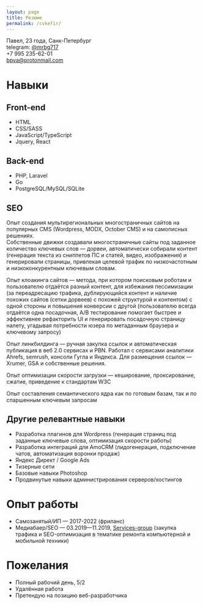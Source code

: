 ```yaml
---
layout: page
title: Резюме
permalink: /cvkefir/
---
```


Павел, 23 года, Санк-Петербург  
telegram: [@mrbg717](https://t.me/mrbg717)  
+7 995 235-62-01  
bpva@protonmail.com

# Навыки

## Front-end
* HTML
* CSS/SASS
* JavaScript/TypeScript
* Jquery, React

## Back-end
* PHP, Laravel
* Go
* PostgreSQL/MySQL/SQLite

## SEO
Опыт создания мультирегиональных многостраничных сайтов на популярных CMS (Wordpress, MODX, October CMS) и на самописных решениях.  
Собственные движки создавали многостраничные сайты под заданное количество ключевых слов — дорвеи, автоматически собирали контент (генерация текста из сниппетов ПС и статей, видео, изображения) и генерировали страницы, привлекая целевой трафик по низкочастотным и низкоконкурентным ключевым словам.  

Опыт клоакинга сайтов — метода, при котором поисковым роботам и пользователю отдаётся разный контент, для избежания пессимизации (за переадресацию трафика, дублирующийся контент и наличие похожих сайтов (сетки дорвеев) с похожей структурой и контентом) с одной стороны и повышения конверсии с другой (пользователю всегда отдаётся одна посадочная, A/B тестирование помогает быстрее и эффективнее рефакторить UI и генерировать посадочную страницу налету, угадывая потребности юзера по метаданным браузера и ключевому запросу)  

Опыт линкбилдинга — ручная закупка ссылок и автоматическая публикация в веб 2.0 сервисах и PBN. Работал с сервисами аналитики Ahrefs, semrush, консоли Гугла и Яндекса. Для размещения ссылок — Xrumer, GSA и собственные решения.  

Опыт оптимизации скорости загрузки — кеширование, проксирование, сжатие, приведение к стандартам W3C  

Опыт составления семантического ядра как по готовым базам, так и по спаршенным ключевым запросам  

## Другие релевантные навыки

* Разработка плагинов для Wordpress (генерация страниц под заданные ключевые слова, оптимизация скорости работы)
* Разработка интеграций для AmoCRM (лидогенерация, подключение чатов, автоматизация воронки продаж)
* Яндекс Директ / Google Ads
* Тизерные сети
* Базовые навыки Photoshop
* Продвинутые навыки администрирования серверов/хостингов

# Опыт работы

* Самозанятый/ИП — 2017-2022 (фриланс)
* Медиабаер/SEO — 03.2019—11.2019, [Services-group](https://spb.hh.ru/employer/1874062) (закупка трафика и SEO-оптимизация в тематике ремонта компьютерной и мобильной техники)

# Пожелания

* Полный рабочий день, 5/2
* Удалённая работа
* Претендую на позицию веб-разработчика